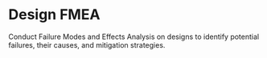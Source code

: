 # Design FMEA

Conduct Failure Modes and Effects Analysis on designs to identify potential failures, their causes, and mitigation strategies.